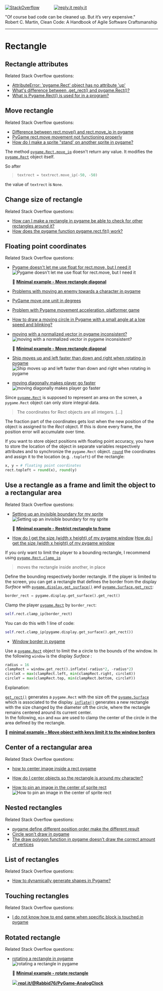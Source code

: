 [![StackOverflow](https://stackexchange.com/users/flair/7322082.png)](https://stackoverflow.com/users/5577765/rabbid76?tab=profile) &nbsp;&nbsp;&nbsp;&nbsp;&nbsp;&nbsp;&nbsp;&nbsp;&nbsp;&nbsp; [![reply.it](../../resource/logo/Repl_it_logo_80.png) reply.it](https://repl.it/repls/folder/PyGame%20Examples)

"Of course bad code can be cleaned up. But it’s very expensive."  
Robert C. Martin, Clean Code: A Handbook of Agile Software Craftsmanship

---

# Rectangle

## Rectangle attributes

Related Stack Overflow questions:

- [AttributeError: 'pygame.Rect' object has no attribute 'up'](https://stackoverflow.com/questions/64738269/attributeerror-pygame-rect-object-has-no-attribute-up/64738582#64738582)
- [What's difference between .get_rect() and pygame.Rect()?](https://stackoverflow.com/questions/66731019/whats-difference-between-get-rect-and-pygame-rect/66731068#66731068)  
- [What is Pygame.Rect() is used for in a program?](https://stackoverflow.com/questions/66730012/what-is-pygame-rect-is-used-for-in-a-program/66730067#66730067)  

## Move rectangle

Related Stack Overflow questions:

- [Difference between rect.move() and rect.move_ip in pygame](https://stackoverflow.com/questions/61578694/difference-between-rect-move-and-rect-move-ip-in-pygame/61578756#61578756)
- [PyGame rect.move movement not functioning properly](https://stackoverflow.com/questions/55362160/pygame-rect-move-movement-not-functioning-properly/55362918#55362918)  
- [How do I make a sprite "stand' on another sprite in pygame?](https://stackoverflow.com/questions/66077484/how-do-i-make-a-sprite-stand-on-another-sprite-in-pygame/66077719#66077719)  

The method [`pygame.Rect.move_ip`](https://www.pygame.org/docs/ref/rect.html#pygame.Rect.move_ip) doesn't return any value. It modifies the [`pygame.Rect`](https://www.pygame.org/docs/ref/rect.html) object itself.

So after

>```py
> textrect = textrect.move_ip(-50, -50)
>```

the value of `textrect` is `None`.

## Change size of rectangle

Related Stack Overflow questions:

- [How can I make a rectangle in pygame be able to check for other rectangles around it?](https://stackoverflow.com/questions/66039033/how-can-i-make-a-rectangle-in-pygame-be-able-to-check-for-other-rectangles-aroun/66039941#66039941)  
- [How does the pygame function pygame.rect.fit() work?](https://stackoverflow.com/questions/67008378/how-does-the-pygame-function-pygame-rect-fit-work/67008437#67008437)

## Floating point coordinates

Related Stack Overflow questions:

- [Pygame doesn't let me use float for rect.move, but I need it](https://stackoverflow.com/questions/63468413/pygame-doesnt-let-me-use-float-for-rect-move-but-i-need-it/63468637#63468637)  
  ![Pygame doesn't let me use float for rect.move, but I need it](https://i.stack.imgur.com/xfB54.gif)  

  :scroll: **[Minimal example - Move rectangle diagonal](../../examples/minimal_examples/pygame_minimal_move_rect_float.py)**

- [Problems with moving an enemy towards a character in pygame](https://stackoverflow.com/questions/70549998/problems-with-moving-an-enemy-towards-a-character-in-pygame/70550038#70550038)
- [PyGame move one unit in degrees](https://stackoverflow.com/questions/69312639/pygame-move-one-unit-in-degrees/69312664#69312664)  
- [Problem with Pygame movement acceleration, platformer game](https://stackoverflow.com/questions/59501126/problem-with-pygame-movement-acceleration-platformer-game/59501533#59501533)
- [How to draw a moving circle in Pygame with a small angle at a low speed and blinking?](https://stackoverflow.com/questions/61528967/how-to-draw-a-moving-circle-in-pygame-with-a-small-angle-at-a-low-speed-and-blin/61529427#61529427)

- [moving with a normalized vector in pygame inconsistent?](https://stackoverflow.com/questions/68486375/moving-with-a-normalized-vector-in-pygame-inconsistent/68486486#68486486)  
  ![moving with a normalized vector in pygame inconsistent?](https://i.stack.imgur.com/oPdGS.gif)

  :scroll: **[Minimal example - Move rectangle diagonal](../../examples/minimal_examples/pygame_minimal_move_diagonal.py)**

- [Ship moves up and left faster than down and right when rotating in pygame](https://stackoverflow.com/questions/62411259/ship-moves-up-and-left-faster-than-down-and-right-when-rotating-in-pygame/65347117#65347117)  
  ![Ship moves up and left faster than down and right when rotating in pygame](https://i.stack.imgur.com/6IPS1.gif)

- [moving diagonally makes player go faster](https://stackoverflow.com/questions/69246646/moving-diagonally-makes-player-go-faster/69246836#69246836)  
  ![moving diagonally makes player go faster](https://i.stack.imgur.com/V1aYe.gif)  

Since [`pygame.Rect`](https://www.pygame.org/docs/ref/rect.html) is supposed to represent an area on the screen, a `pygame.Rect` object can only store integral data.  

> The coordinates for Rect objects are all integers. [...]

The fraction part of the coordinates gets lost when the new position of the object is assigned to the _Rect_ object. If this is done every frame, the position error will accumulate over time.

If you want to store object positions with floating point accuracy, you have to store the location of the object in separate variables respectively attributes and to synchronize the `pygame.Rect` object. [`round`](https://docs.python.org/3/library/functions.html#round) the coordinates and assign it to the location (e.g. `.topleft`) of the rectangle:

```py
x, y = # floating point coordinates
rect.topleft = round(x), round(y)
```

## Use a rectangle as a frame and limit the object to a rectangular area

Related Stack Overflow questions:

- [Setting up an invisible boundary for my sprite](https://stackoverflow.com/questions/69180916/setting-up-an-invisible-boundary-for-my-sprite/69181366#69181366)  
  ![Setting up an invisible boundary for my sprite](https://i.stack.imgur.com/TQ1Ys.gif)  

  :scroll: **[Minimal example - Restrict rectangle to frame](../../examples/minimal_examples/pygame_minimal_intersect_frame_clamp_1.py)**

- [How do I get the size (width x height) of my pygame window](https://stackoverflow.com/questions/36653519/how-do-i-get-the-size-width-x-height-of-my-pygame-window) 
  [How do I get the size (width x height) of my pygame window](https://i.stack.imgur.com/xMMCz.gif)

If you only want to limit the player to a bounding rectangle, I recommend using [`pygame.Rect.clamp_ip`](https://www.pygame.org/docs/ref/rect.html#pygame.Rect.clamp)

> moves the rectangle inside another, in place

Define the bounding respectively border rectangle. If the player is limited to the screen, you can get a rectangle that defines the border from the display _Surface_ with [`pygame.display.get_surface()`](https://www.pygame.org/docs/ref/display.html#pygame.display.get_surface) and [`pygame.Surface.get_rect`](https://www.pygame.org/docs/ref/surface.html#pygame.Surface.get_rect):

```py
border_rect = pygame.display.get_surface().get_rect()
```

Clamp the player [`pygame.Rect`](https://www.pygame.org/docs/ref/rect.html) by `border_rect`:

```py
self.rect.clamp_ip(border_rect)
```

You can do this with 1 line of code:

```py
self.rect.clamp_ip(pygame.display.get_surface().get_rect())
```

- [Window border in pygame](https://stackoverflow.com/questions/64205777/window-border-in-pygame/64206877#64206877)

Use a [`pygame.Rect`](https://www.pygame.org/docs/ref/rect.html) object to limit the a circle to the bounds of the window. In the following `window` is the display _Surface_ :

```py
radius = 16
clampRect = window.get_rect().inflate(-radius*2, -radius*2)
circleX = max(clampRect.left, min(clampRect.right, circleX))
circleY = max(clampRect.top, min(clampRect.bottom, circleY))
```

Explanation:

[`get_rect()`](https://www.pygame.org/docs/ref/surface.html#pygame.Surface.get_rect) generates a `pygame.Rect` with the size oft the [`pygame.Surface`](https://www.pygame.org/docs/ref/surface.html#pygame.Surface) which is associated to the display. [`inflate()`](https://www.pygame.org/docs/ref/rect.html#pygame.Rect.inflate) generates a new rectangle with the size changed by the diameter oft the circle, where the rectangle remains centered around its current center.  
In the following, `min` and `max` are used to clamp the center of the circle in the area defined by the rectangle.

:scroll: **[minimal example - Move object with keys limit it to the window borders](../../examples/minimal_examples/pygame_minimal_move_object_limit_window.py)**

## Center of a rectangular area

Related Stack Overflow questions:

- [how to center image inside a rect pygame](https://stackoverflow.com/questions/63834628/how-to-center-image-inside-a-rect-pygame/63834731#63834731)  
- [How do I center objects so the rectangle is around my character?](https://stackoverflow.com/questions/65789733/how-do-i-center-objects-so-the-rectangle-is-around-my-character/65789980#65789980)  

- [How to pin an image in the center of sprite rect](https://stackoverflow.com/questions/74973872/how-to-pin-an-image-in-the-center-of-sprite-rect/74973887#74973887)  
  ![How to pin an image in the center of sprite rect](https://i.stack.imgur.com/TL6Q1.gif)  

## Nested rectangles

Related Stack Overflow questions:

- [pygame define different position order make the different result](https://stackoverflow.com/questions/59810922/pygame-define-different-position-order-make-the-different-result/59810986#59810986)
- [Circle won't draw in pygame](https://stackoverflow.com/questions/64595078/circle-wont-draw-in-pygame/64595264#64595264)
- [The draw polygon function in pygame doesn't draw the correct amount of vertices](https://stackoverflow.com/questions/72265149/the-draw-polygon-function-in-pygame-doesnt-draw-the-correct-amount-of-vertices/72265263#72265263)

## List of rectangles

Related Stack Overflow questions:

- [How to dynamically generate shapes in Pygame?](https://stackoverflow.com/questions/61956243/how-to-dynamically-generate-shapes-in-pygame/61956356#61956356)

## Touching rectangles

Related Stack Overflow questions:

- [I do not know how to end game when specific block is touched in pygame](https://stackoverflow.com/questions/61412616/i-do-not-know-how-to-end-game-when-specific-block-is-touched-in-pygame/61412877#61412877)

## Rotated rectangle

Related Stack Overflow questions:

- [rotating a rectangle in pygame](https://stackoverflow.com/questions/68927683/rotating-a-rectangle-in-pygame/68927744#68927744)  
  ![rotating a rectangle in pygame](https://i.stack.imgur.com/Vxo3P.gif)  

  :scroll: **[Minimal example - rotate rectangle](../../examples/minimal_examples/pygame_minimal_draw_rectangle_rotated_2.py)**

  **[![](https://i.stack.imgur.com/5jD0C.png) repl.it/@Rabbid76/PyGame-AnalogClock](https://replit.com/@Rabbid76/PyGame-AnalogClock#main.py)**
